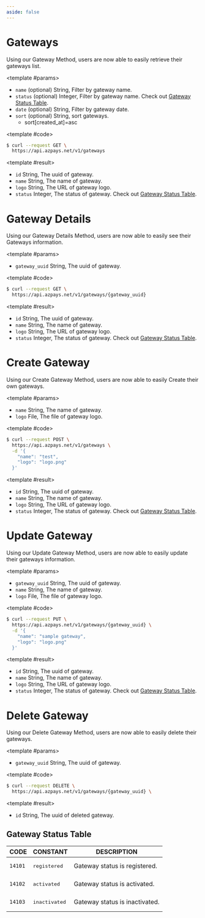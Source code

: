 ```yaml
---
aside: false
---
```


<!--@include: /partials/libraries.md-->

<CodeBox lang="Restful" method="GET" endpoint="/v1/gateways">

# Gateways

Using our Gateway Method, users are now able to easily retrieve their gateways list.

<!--@include: /partials/authorization.md-->

<template #params>

- `name` (optional) <span>String</span>, Filter by gateway name.
- `status` (optional) <span>Integer</span>, Filter by gateway name. Check out [Gateway Status Table](#gateway-status-table).
- `date` (optional) <span>String</span>, Filter by gateway date.
- `sort` (optional) <span>String</span>, sort gateways.
    - sort[created_at]=asc

</template>

<template #code>

```bash
$ curl --request GET \
  https://api.azpays.net/v1/gateways
```

</template>

</CodeBox>

<Response jfile="response/azpays/gateway/gateways" >

<template #result>

- `id` <span>String</span>, The uuid of gateway.
- `name` <span>String</span>, The name of gateway.
- `logo` <span>String</span>, The URL of gateway logo.
- `status` <span>Integer</span>, The status of gateway. Check out [Gateway Status Table](#gateway-status-table).

</template>

</Response>


<CodeBox lang="Restful" method="GET" endpoint="/v1/gateways/{gateway_uuid}">

# Gateway Details

Using our Gateway Details Method, users are now able to easily see their Gateways information.

<!--@include: /partials/authorization.md-->

<template #params>

- `gateway_uuid` <span>String</span>, The uuid of gateway.

</template>

<template #code>

```bash
$ curl --request GET \
  https://api.azpays.net/v1/gateways/{gateway_uuid}
```

</template>

</CodeBox>

<Response jfile="response/azpays/gateway/gateway" >

<template #result>

- `id` <span>String</span>, The uuid of gateway.
- `name` <span>String</span>, The name of gateway.
- `logo` <span>String</span>, The URL of gateway logo.
- `status` <span>Integer</span>, The status of gateway. Check out [Gateway Status Table](#gateway-status-table).

</template>

</Response>


<CodeBox lang="Restful" method="POST" endpoint="/v1/gateways">

# Create Gateway

Using our Create Gateway Method, users are now able to easily Create their own gateways.

<!--@include: /partials/authorization.md-->

<template #params>

- `name` <span>String</span>, The name of gateway.
- `logo` <span>File</span>, The file of gateway logo.

</template>

<template #code>

```bash
$ curl --request POST \
  https://api.azpays.net/v1/gateways \
  -d '{
    "name": "test",
    "logo": "logo.png"
  }'
```

</template>

</CodeBox>

<Response jfile="response/azpays/gateway/create-gateway" >

<template #result>

- `id` <span>String</span>, The uuid of gateway.
- `name` <span>String</span>, The name of gateway.
- `logo` <span>String</span>, The URL of gateway logo.
- `status` <span>Integer</span>, The status of gateway. Check out [Gateway Status Table](#gateway-status-table).

</template>

</Response>

<CodeBox lang="Restful" method="PUT" endpoint="/v1/gateways/{gateway_uuid}">

# Update Gateway

Using our Update Gateway Method, users are now able to easily update their gateways information.

<!--@include: /partials/authorization.md-->

<template #params>

- `gateway_uuid` <span>String</span>, The uuid of gateway.
- `name` <span>String</span>, The name of gateway.
- `logo` <span>File</span>, The file of gateway logo.

</template>

<template #code>

```bash
$ curl --request PUT \
  https://api.azpays.net/v1/gateways/{gateway_uuid} \
  -d '{
    "name": "sample gateway",
    "logo": "logo.png"
  }'
```

</template>

</CodeBox>

<Response jfile="response/azpays/gateway/update-gateway" >

<template #result>

- `id` <span>String</span>, The uuid of gateway.
- `name` <span>String</span>, The name of gateway.
- `logo` <span>String</span>, The URL of gateway logo.
- `status` <span>Integer</span>, The status of gateway. Check out [Gateway Status Table](#gateway-status-table).

</template>

</Response>

<CodeBox lang="Restful" method="DELETE" endpoint="/v1/gateways/{gateway_uuid}">

# Delete Gateway

Using our Delete Gateway Method, users are now able to easily delete their gateways.

<!--@include: /partials/authorization.md-->

<template #params>

- `gateway_uuid` <span>String</span>, The uuid of gateway.

</template>

<template #code>

```bash
$ curl --request DELETE \
  https://api.azpays.net/v1/gateways/{gateway_uuid} \
```

</template>

</CodeBox>

<Response jfile="response/azpays/gateway/delete-gateway" >

<template #result>

- `id` <span>String</span>, The uuid of deleted gateway.

</template>

</Response>

## Gateway Status Table

| CODE                    | CONSTANT                | DESCRIPTION                                                                                |
|-------------------------|-------------------------|--------------------------------------------------------|
| <code>14101</code>      | <pre>registered</pre>   | Gateway status is registered.                                 |
| <code>14102</code>      | <pre>activated</pre>    | Gateway status is activated.                                  |
| <code>14103</code>      | <pre>inactivated</pre>  | Gateway status is inactivated.                                |
